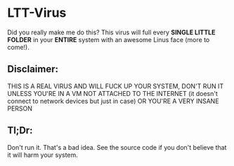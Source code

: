 # LTT-Virus
 Did you really make me do this? This virus will full every **SINGLE LITTLE FOLDER** in your __ENTIRE__ system with an awesome Linus face (more to come!). 

## Disclaimer:

THIS IS A REAL VIRUS AND WILL FUCK UP YOUR SYSTEM, DON'T RUN IT UNLESS YOU'RE IN A VM NOT ATTACHED TO THE INTERNET (it doesn't connect to network devices but just in case) OR YOU'RE A VERY INSANE PERSON

## Tl;Dr:

Don't run it. That's a bad idea. See the source code if you don't believe that it will harm your system.
